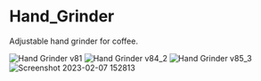 # Hand_Grinder
Adjustable hand grinder for coffee. 

![Hand Grinder v81](https://user-images.githubusercontent.com/72069551/217238260-6a23ed37-a8c9-4fac-9b49-83f83a486565.png)
![Hand Grinder v84_2](https://user-images.githubusercontent.com/72069551/217253025-6f478a76-9553-40ba-ad2b-af510df7981b.png)
![Hand Grinder v85_3](https://user-images.githubusercontent.com/72069551/217253043-cdc6c9f3-7eb2-4d2a-b930-9a1cd50c5b14.png)
![Screenshot 2023-02-07 152813](https://user-images.githubusercontent.com/72069551/217253056-a3522333-3261-4bf0-aeaa-c741a3369663.png)
